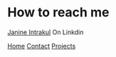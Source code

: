 # How to reach me #

[Janine Intrakul](https://www.linkedin.com/in/janineint/) On Linkdin


[Home](./index.markdown)
[Contact](./contact.markdown)
[Projects](./projects.markdown)

